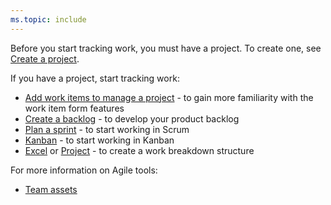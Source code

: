 ```yaml
---
ms.topic: include
---
```



Before you start tracking work, you must have a project. To create one, see [Create a project](../../organizations/projects/create-project.md).   

If you have a project, start tracking work:  

-   [Add work items to manage a project](..//backlogs/add-work-items.md) - to gain more familiarity with the work item form features  
-   [Create a backlog](../backlogs/create-your-backlog.md) - to develop your product backlog   
-   [Plan a sprint](../sprints/assign-work-sprint.md) - to start working in Scrum    
-   [Kanban](../boards/kanban-basics.md)  - to start working in Kanban  
-   [Excel](../backlogs/office/bulk-add-modify-work-items-excel.md) or [Project](../backlogs/office/create-your-backlog-tasks-using-project.md) - to create a work breakdown structure   

For more information on Agile tools:

- [Team assets](../../organizations/settings/about-teams-and-settings.md)  
